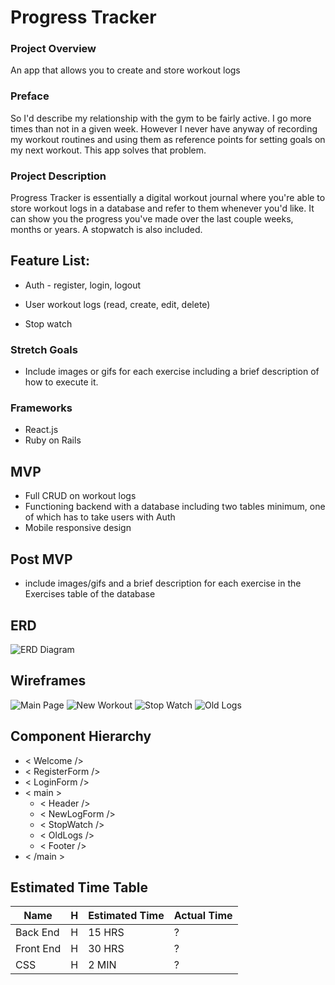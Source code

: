 # Progress Tracker

### Project Overview
An app that allows you to create and store workout logs

### Preface
So I'd describe my relationship with the gym to be fairly active.  I go more times than not in a given week.  However I never have anyway of recording my workout routines and using them as reference points for setting goals on my next workout. This app solves that problem.

### Project Description

Progress Tracker is essentially a digital workout journal where you're able to store workout logs in a database and refer to them whenever you'd like.  It can show you the progress you've made over the last couple weeks, months or years. A stopwatch is also included. 

## Feature List:

* Auth - register, login, logout

* User workout logs (read, create, edit, delete)

* Stop watch

### Stretch Goals

* Include images or gifs for each exercise including a brief description of how to execute it. 

### Frameworks
* React.js
* Ruby on Rails

## MVP
* Full CRUD on workout logs
* Functioning backend with a database including two tables minimum, one of which has to take users with Auth
* Mobile responsive design

## Post MVP
* include images/gifs and a brief description for each exercise in the Exercises table of the database

## ERD

![ERD Diagram](https://i.imgur.com/jQjt5JH.png)

## Wireframes

![Main Page](https://i.imgur.com/9Z7RsJc.png)
![New Workout](https://i.imgur.com/hKGqeiU.png)
![Stop Watch](https://i.imgur.com/jHHXUU6.png)
![Old Logs](https://i.imgur.com/KgFFuDJ.png)

## Component Hierarchy 

* < Welcome />
* < RegisterForm />
* < LoginForm />
* < main >
  * < Header />
  * < NewLogForm />
  * < StopWatch />
  * < OldLogs />
  * < Footer />
* < /main >


## Estimated Time Table
| Name     | H |Estimated Time| Actual Time | 
| -------- |---|--------------|-------------|
| Back End | H |    15 HRS    |     ?       |
| Front End| H |    30 HRS    |     ?       |
| CSS      | H |    2 MIN     |     ?       |